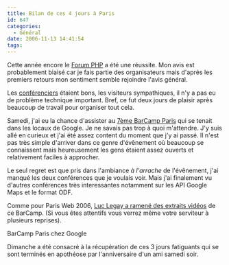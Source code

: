 ```yaml
---
title: Bilan de ces 4 jours à Paris
id: 647
categories:
  - Général
date: 2006-11-13 14:41:54
tags:
---
```


Cette année encore le [Forum PHP](http://www.afup.org/pages/forumphp2006/) a été une réussite. Mon avis est probablement biaisé car je fais partie des organisateurs mais d'après les premiers retours mon sentiment semble rejoindre l'avis général.

Les [conférenciers](http://afup.org/pages/forumphp2006/conferenciers.php) étaient bons, les visiteurs sympathiques, il n'y a pas eu de problème technique important. Bref, ce fut deux jours de plaisir après beaucoup de travail pour organiser tout cela.

Samedi, j'ai eu la chance d'assister au [7ème BarCamp Paris](http://barcamp.org/BarCampParis7) qui se tenait dans les locaux de Google. Je ne savais pas trop à quoi m'attendre. J'y suis allé en curieux et j'ai été assez content du moment que j'y ai passé. Il n'est pas très simple d'arriver dans ce genre d'évênement où beaucoup se connaissent mais heureusement les gens étaient assez ouverts et relativement faciles à approcher.

Le seul regret est que pris dans l'ambiance _à l'arrache_ de l'évênement, j'ai manqué les deux conférences que je voulais voir. Mais j'ai finalement vu d'autres conférences très interessantes notamment sur les API Google Maps et le format ODF.

Comme pour Paris Web 2006, [Luc Legay a ramené des extraits vidéos](http://ru3.com/luc/tag/web-20-web2/barcamp-paris-chez-google.html) de ce BarCamp. (Si vous êtes attentifs vous verrez même votre serviteur à plusieurs reprises).
 <object type="application/x-shockwave-flash" data="http://www.dailymotion.com/swf/1iYFffmi2VqC44rRC" width="425" height="335"  > 	<param name="movie" value="http://www.dailymotion.com/swf/1iYFffmi2VqC44rRC" /> 	<param name="wmode" value="transparent" /> 	

BarCamp Paris chez Google
 </object> 

Dimanche a été consacré à la récupération de ces 3 jours fatiguants qui se sont terminés en apothéose par l'anniversaire d'un ami samedi soir.